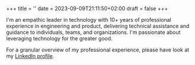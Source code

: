 +++
title = ''
date = 2023-09-09T21:11:50+02:00
draft = false
+++

I'm an empathic leader in technology with 10+ years of professional experience in engineering and product, delivering technical assistance and guidance to individuals, teams, and organizations. I'm passionate about leveraging technology for the greater good.

For a granular overview of my professional experience, please have look at my [LinkedIn profile](https://www.linkedin.com/in/cjbackman/).
